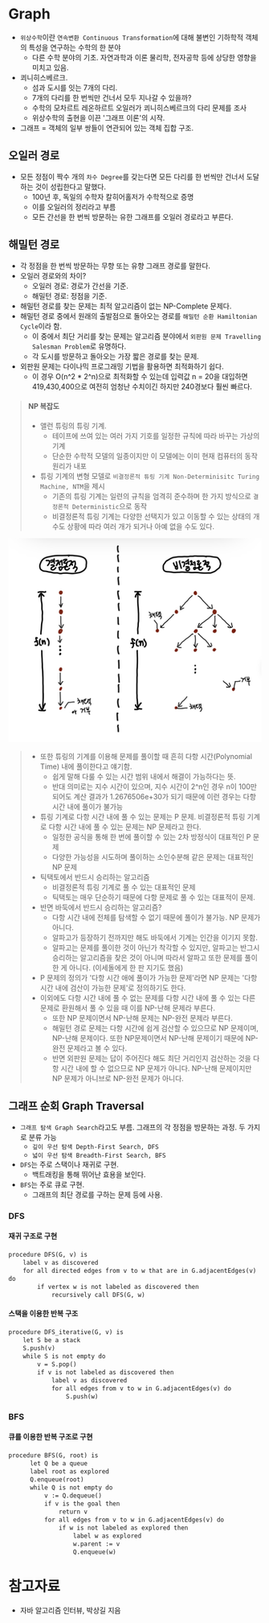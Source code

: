# Graph

- `위상수학`이란 `연속변환 Continuous Transformation`에 대해 불변인 기하학적 객체의 특성을 연구하는 수학의 한 분야
  - 다른 수학 분야의 기초. 자연과학과 이론 물리학, 전자공학 등에 상당한 영향을 미치고 있음.
- 쾨니히스베르크.
  - 섬과 도시를 잇는 7개의 다리.
  - 7개의 다리를 한 번씩만 건너서 모두 지나갈 수 있을까?
  - 수학의 모차르트 레온하르트 오일러가 쾨니히스베르크의 다리 문제를 조사
  - 위상수학의 출현을 이끈 '그래프 이론'의 시작.
- 그래프 = 객체의 일부 쌍들이 연관되어 있는 객체 집합 구조.

## 오일러 경로

- 모든 정점이 짝수 개의 `차수 Degree`를 갖는다면 모든 다리를 한 번씩만 건너서 도달하는 것이 성립한다고 말했다.
  - 100년 후, 독일의 수학자 칼히어홀저가 수학적으로 증명
  - 이를 오일러의 정리라고 부름
  - 모든 간선을 한 번씩 방문하는 유한 그래프를 오일러 경로라고 부른다.

## 해밀턴 경로

- 각 정점을 한 번씩 방문하는 무향 또는 유향 그래프 경로를 말한다.
- 오일러 경로와의 차이?
  - 오일러 경로: 경로가 간선을 기준.
  - 해밀턴 경로: 정점을 기준.
- 해밀턴 경로를 찾는 문제는 최적 알고리즘이 없는 NP-Complete 문제다.
- 해밀턴 경로 중에서 원래의 출발점으로 돌아오는 경로를 `해밀턴 순환 Hamiltonian Cycle`이라 함.
  - 이 중에서 최단 거리를 찾는 문제는 알고리즘 분야에서 `외판원 문제 Travelling Salesman Problem`로 유명하다.
  - 각 도시를 방문하고 돌아오는 가장 짧은 경로를 찾는 문제.
- 외판원 문제는 다이나믹 프로그래밍 기법을 활용하면 최적화하기 쉽다.
  - 이 경우 O(n^2 * 2^n)으로 최적화할 수 있는데 입력값 n = 20을 대입하면 419,430,400으로 여전히 엄청난 수치이긴 하지만 240경보다 훨씬 빠르다.

> #### NP 복잡도
> 
> - 앨런 튜링의 튜링 기계.
>   - 테이프에 쓰여 있는 여러 가지 기호를 일정한 규칙에 따라 바꾸는 가상의 기계
>   - 단순한 수학적 모델의 일종이지만 이 모델에는 이미 현재 컴퓨터의 동작원리가 내포
> - 튜링 기계의 변형 모델로 `비결정론적 튜링 기계 Non-Determinisitc Turing Machine, NTM`을 제시
>   - 기존의 튜링 기계는 일련의 규칙을 엄격히 준수하며 한 가지 방식으로 `결정론적 Deterministic`으로 동작
>   - 비결정론적 튜링 기계는 다양한 선택지가 있고 이동할 수 있는 상태의 개수도 상황에 따라 여러 개가 되거나 아예 없을 수도 있다.

<img src="img/turing.jpg">

> - 또한 튜링의 기계를 이용해 문제를 풀이할 때 흔히 다항 시간(Polynomial Time) 내에 풀이한다고 얘기함.
>   - 쉽게 말해 다룰 수 있는 시간 범위 내에서 해결이 가능하다는 뜻.
>   - 반대 의미로는 지수 시간이 있으며, 지수 시간이 2^n인 경우 n이 100만 되어도 계산 결과가 1.2676506e+30가 되기 때문에 이런 경우는 다항 시간 내에 풀이가 불가능
> - 튜링 기계로 다항 시간 내에 풀 수 있는 문제는 P 문제. 비결정론적 튜링 기계로 다항 시간 내에 풀 수 있는 문제는 NP 문제라고 한다.
>   - 일정한 공식을 통해 한 번에 풀이할 수 있는 2차 방정식이 대표적인 P 문제
>   - 다양한 가능성을 시도하며 풀이하는 소인수분해 같은 문제는 대표적인 NP 문제
> - 틱택토에서 반드시 승리하는 알고리즘
>   - 비결정론적 튜링 기계로 풀 수 있는 대표적인 문제
>   - 틱택토는 매우 단순하기 때문에 다항 문제로 풀 수 있는 대표적이 문제.
> - 반면 바둑에서 반드시 승리하는 알고리즘?
>   - 다항 시간 내에 전체를 탐색할 수 없기 때문에 풀이가 불가능. NP 문제가 아니다.
>   - 알파고가 등장하기 전까지만 해도 바둑에서 기계는 인간을 이기지 못함.
>   - 알파고는 문제를 풀이한 것이 아닌가 착각할 수 있지만, 알파고는 반그시 승리하는 알고리즘을 찾은 것이 아니며 따라서 알파고 또한 문제를 풀이한 게 아니다. (이세돌에게 한 판 지기도 했음)
> - P 문제의 정의가 '다항 시간 애에 풀이가 가능한 문제'라면 NP 문제는 '다항 시간 내에 검산이 가능한 문제'로 정의하기도 한다.
> - 이외에도 다항 시간 내에 풀 수 없는 문제를 다항 시간 내에 풀 수 있는 다른 문제로 환원해서 풀 수 있을 때 이를 NP-난해 문제라 부른다.
>   - 또한 NP 문제이면서 NP-난해 문제는 NP-완전 문제라 부른다.
>   - 해밀턴 경로 문제는 다항 시간에 쉽게 검산할 수 있으므로 NP 문제이며, NP-난해 문제이다. 또한 NP문제이면서 NP-난해 문제이기 때문에 NP-완전 문제라고 볼 수 있다.
>   - 반면 외판원 문제는 답이 주어진다 해도 최단 거리인지 검산하는 것을 다항 시간 내에 할 수 없으므로 NP 문제가 아니다. NP-난해 문제이지만 NP 문제가 아니브로 NP-완전 문제가 아니다.

## 그래프 순회 Graph Traversal

- `그래프 탐색 Graph Search`라고도 부름. 그래프의 각 정점을 방문하는 과정. 두 가지로 분류 가능
  - `깊이 우선 탐색 Depth-First Search, DFS`
  - `넓이 우선 탐색 Breadth-First Search, BFS`
- `DFS`는 주로 스택이나 재귀로 구현.
  - 백트래킹을 통해 뛰어난 효용을 보인다.
- `BFS`는 주로 큐로 구현.
  - 그래프의 최단 경로를 구하는 문제 등에 사용.

### DFS

#### 재귀 구조로 구현

```
procedure DFS(G, v) is
    label v as discovered
    for all directed edges from v to w that are in G.adjacentEdges(v) do
        if vertex w is not labeled as discovered then
            recursively call DFS(G, w)
```


#### 스택을 이용한 반복 구조

```
procedure DFS_iterative(G, v) is
    let S be a stack
    S.push(v)
    while S is not empty do
        v = S.pop()
        if v is not labeled as discovered then
            label v as discovered
            for all edges from v to w in G.adjacentEdges(v) do 
                S.push(w)
```

### BFS

#### 큐를 이용한 반복 구조로 구현

```
procedure BFS(G, root) is
      let Q be a queue
      label root as explored
      Q.enqueue(root)
      while Q is not empty do
          v := Q.dequeue()
          if v is the goal then
              return v
          for all edges from v to w in G.adjacentEdges(v) do
              if w is not labeled as explored then
                  label w as explored
                  w.parent := v
                  Q.enqueue(w)
```


# 참고자료

- 자바 알고리즘 인터뷰, 박상길 지음
